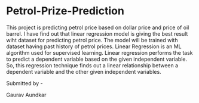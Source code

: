 # Petrol-Prize-Prediction

This project is predicting petrol price based on dollar price and price of oil barrel. I have find out that linear regression model is giving the best result wiht dataset for predicting petrol price. The model will be trained with dataset having past history of petrol prices. Linear Regression is an ML algorithm used for supervised learning. Linear regression performs the task to predict a dependent variable based on the given independent variable. So, this regression technique finds out a linear relationship between a dependent variable and the other given independent variables. 


Submitted by - 

Gaurav Aundkar

